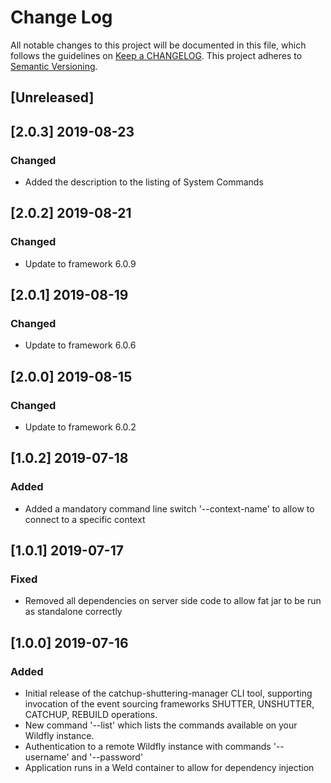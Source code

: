 # Change Log
All notable changes to this project will be documented in this file, which follows the guidelines
on [Keep a CHANGELOG](http://keepachangelog.com/). This project adheres to
[Semantic Versioning](http://semver.org/).

## [Unreleased]

## [2.0.3] 2019-08-23
### Changed
- Added the description to the listing of System Commands

## [2.0.2] 2019-08-21
### Changed
- Update to framework 6.0.9

## [2.0.1] 2019-08-19
### Changed
- Update to framework 6.0.6

## [2.0.0] 2019-08-15
### Changed
- Update to framework 6.0.2

## [1.0.2] 2019-07-18
### Added
- Added a mandatory command line switch '--context-name' to allow to connect to a specific context

## [1.0.1] 2019-07-17
### Fixed
- Removed all dependencies on server side code to allow fat jar to be run 
as standalone correctly

## [1.0.0] 2019-07-16
### Added
- Initial release of the catchup-shuttering-manager CLI tool, supporting invocation of the event sourcing frameworks SHUTTER, UNSHUTTER, CATCHUP, REBUILD operations.
- New command '--list' which lists the commands available on your Wildfly instance.
- Authentication to a remote Wildfly instance with commands '--username' and '--password'
- Application runs in a Weld container to allow for dependency injection



